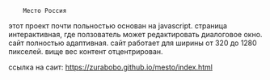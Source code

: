         Место Россия
этот проект почти польностью основан на javascript. страница интерактивная, где ползователь может редактировать диалоговое окно. сайт полностью адаптивная. сайт работает для ширины  от 320 до 1280 пикселей. вище вес контент отцентрирован.

ссылка на саит: https://zurabobo.github.io/mesto/index.html